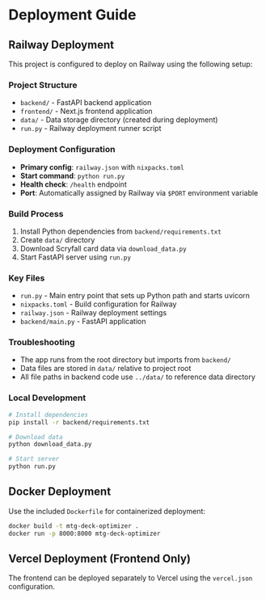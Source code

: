 # Deployment Guide

## Railway Deployment

This project is configured to deploy on Railway using the following setup:

### Project Structure
- `backend/` - FastAPI backend application
- `frontend/` - Next.js frontend application  
- `data/` - Data storage directory (created during deployment)
- `run.py` - Railway deployment runner script

### Deployment Configuration
- **Primary config**: `railway.json` with `nixpacks.toml`
- **Start command**: `python run.py`
- **Health check**: `/health` endpoint
- **Port**: Automatically assigned by Railway via `$PORT` environment variable

### Build Process
1. Install Python dependencies from `backend/requirements.txt`
2. Create `data/` directory
3. Download Scryfall card data via `download_data.py`
4. Start FastAPI server using `run.py`

### Key Files
- `run.py` - Main entry point that sets up Python path and starts uvicorn
- `nixpacks.toml` - Build configuration for Railway
- `railway.json` - Railway deployment settings
- `backend/main.py` - FastAPI application

### Troubleshooting
- The app runs from the root directory but imports from `backend/`
- Data files are stored in `data/` relative to project root
- All file paths in backend code use `../data/` to reference data directory

### Local Development
```bash
# Install dependencies
pip install -r backend/requirements.txt

# Download data
python download_data.py

# Start server
python run.py
```

## Docker Deployment

Use the included `Dockerfile` for containerized deployment:

```bash
docker build -t mtg-deck-optimizer .
docker run -p 8000:8000 mtg-deck-optimizer
```

## Vercel Deployment (Frontend Only)

The frontend can be deployed separately to Vercel using the `vercel.json` configuration.
